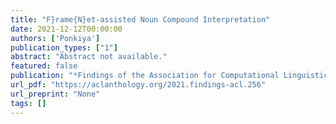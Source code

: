 ```yaml
---
title: "F}rame{N}et-assisted Noun Compound Interpretation"
date: 2021-12-12T00:00:00
authors: ['Ponkiya']
publication_types: ["1"]
abstract: "Abstract not available."
featured: false
publication: "*Findings of the Association for Computational Linguistics: ACL-IJCNLP 2021*"
url_pdf: "https://aclanthology.org/2021.findings-acl.256"
url_preprint: "None"
tags: []
---
```

